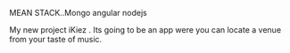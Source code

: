 MEAN STACK..Mongo angular nodejs

My new project iKiez . Its going to be an app were you can locate a venue from your taste of music.

